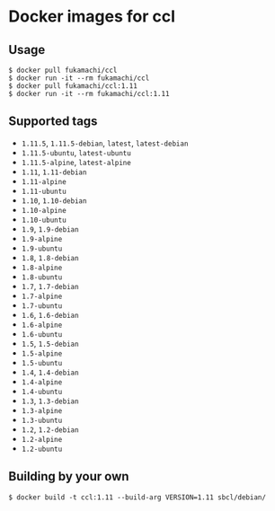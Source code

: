 # Docker images for ccl

## Usage

```
$ docker pull fukamachi/ccl
$ docker run -it --rm fukamachi/ccl
$ docker pull fukamachi/ccl:1.11
$ docker run -it --rm fukamachi/ccl:1.11
```

## Supported tags

- `1.11.5`, `1.11.5-debian`, `latest`, `latest-debian`
- `1.11.5-ubuntu`, `latest-ubuntu`
- `1.11.5-alpine`, `latest-alpine`
- `1.11`, `1.11-debian`
- `1.11-alpine`
- `1.11-ubuntu`
- `1.10`, `1.10-debian`
- `1.10-alpine`
- `1.10-ubuntu`
- `1.9`, `1.9-debian`
- `1.9-alpine`
- `1.9-ubuntu`
- `1.8`, `1.8-debian`
- `1.8-alpine`
- `1.8-ubuntu`
- `1.7`, `1.7-debian`
- `1.7-alpine`
- `1.7-ubuntu`
- `1.6`, `1.6-debian`
- `1.6-alpine`
- `1.6-ubuntu`
- `1.5`, `1.5-debian`
- `1.5-alpine`
- `1.5-ubuntu`
- `1.4`, `1.4-debian`
- `1.4-alpine`
- `1.4-ubuntu`
- `1.3`, `1.3-debian`
- `1.3-alpine`
- `1.3-ubuntu`
- `1.2`, `1.2-debian`
- `1.2-alpine`
- `1.2-ubuntu`

## Building by your own

```
$ docker build -t ccl:1.11 --build-arg VERSION=1.11 sbcl/debian/
```
